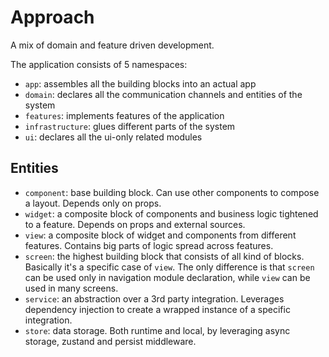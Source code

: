 # Approach

A mix of domain and feature driven development. 

The application consists of 5 namespaces:
- `app`: assembles all the building blocks into an actual app
- `domain`: declares all the communication channels and entities of the system
- `features`: implements features of the application
- `infrastructure`: glues different parts of the system
- `ui`: declares all the ui-only related modules

## Entities

- `component`: base building block. Can use other components to compose a layout. Depends only on props.
- `widget`: a composite block of components and business logic tightened to a feature. Depends on props and external sources.
- `view`: a composite block of widget and components from different features. Contains big parts of logic spread across features. 
- `screen`: the highest building block that consists of all kind of blocks. Basically it's a specific case of `view`. The only difference is that `screen` can be used only in navigation module declaration, while `view` can be used in many screens.
- `service`: an abstraction over a 3rd party integration. Leverages dependency injection to create a wrapped instance of a specific integration.
- `store`: data storage. Both runtime and local, by leveraging async storage, zustand and persist middleware.
